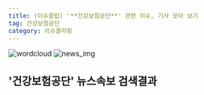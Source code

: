 ```yaml
---
title: (이슈클립) '**건강보험공단**' 관련 이슈, 기사 모아 보기
tag: 건강보험공단
category: 이슈클리핑
---
```

![wordcloud](https://s3.ap-northeast-2.amazonaws.com/lyrics101-wordcloud/2018-09-26-1537973623.png)
![news_img](https://user-images.githubusercontent.com/42597476/44507050-1206f400-a6e4-11e8-8d98-7ffbfebb353f.png)
## **'**건강보험공단**'** 뉴스속보 검색결과

